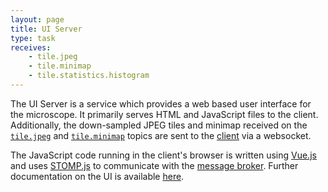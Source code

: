 ```yaml
---
layout: page
title: UI Server
type: task
receives:
    - tile.jpeg
    - tile.minimap
    - tile.statistics.histogram
---
```


The UI Server is a service which provides a web based user interface for the microscope.
It primarily serves HTML and JavaScript files to the client.
Additionally, the down-sampled JPEG tiles and minimap received on the [`tile.jpeg`](/topics.html#tile-jpeg) and [`tile.minimap`](/topics.html#tile-minimap) topics are sent to the [client](/ui.html) via a websocket.

The JavaScript code running in the client's browser is written using [Vue.js](https://vuejs.org/) and uses [STOMP.js](https://github.com/stomp-js/stompjs) to communicate with the [message broker](/broker.html).
Further documentation on the UI is available [here](/ui.html).